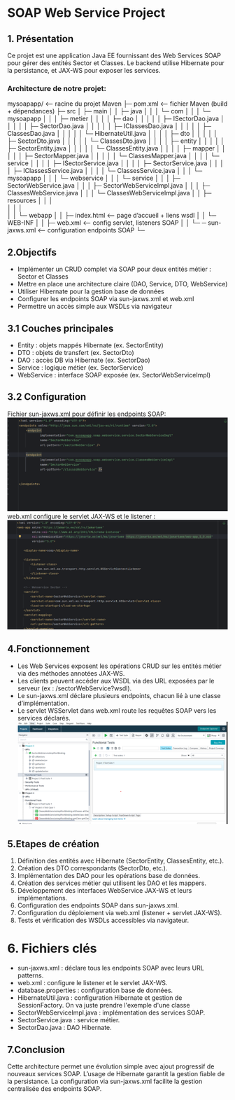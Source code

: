# **SOAP Web Service Project**

## 1. Présentation
Ce projet est une application Java EE fournissant des Web Services SOAP pour gérer des entités Sector et Classes.
Le backend utilise Hibernate pour la persistance, et JAX-WS pour exposer les services.

### Architecture de notre projet:
mysoapapp/                      <-- racine du projet Maven
├─ pom.xml                 <-- fichier Maven (build + dépendances)
├─ src
│  ├─ main
│  │  ├─ java
│  │  │  └─ com
│  │  │     └─ mysoapapp
│  │  │        ├─ metier
│  │  │        │   ├─ dao
│  │  │        │   │   ├─ ISectorDao.java
│  │  │        │   │   ├─ SectorDao.java
│  │  │        │   │   ├─ IClassesDao.java
│  │  │        │   │   ├─ ClassesDao.java
│  │  │        │   │   └─ HibernateUtil.java
│  │  │        │   ├─ dto
│  │  │        │   │   ├─ SectorDto.java
│  │  │        │   │   └─ ClassesDto.java
│  │  │        │   ├─ entity
│  │  │        │   │   ├─ SectorEntity.java
│  │  │        │   │   └─ ClassesEntity.java
│  │  │        │   ├─ mapper
│  │  │        │   │   ├─ SectorMapper.java
│  │  │        │   │   └─ ClassesMapper.java
│  │  │        │   └─ service
│  │  │        │       ├─ ISectorService.java
│  │  │        │       ├─ SectorService.java
│  │  │        │       ├─ IClassesService.java
│  │  │        │       └─ ClassesService.java
│  │  │        └─ mysoapapp
│  │  │            └─ webservice
│  │  │                └─ service
│  │  │                    ├─ SectorWebService.java
│  │  │                    ├─ SectorWebServiceImpl.java
│  │  │                    ├─ ClassesWebService.java
│  │  │                    └─ ClassesWebServiceImpl.java
│  │  ├─ resources
│  │  │  
│  │  │   
│  │  └─ webapp
│  │      ├─ index.html             <-- page d’accueil + liens wsdl
│  │      └─ WEB-INF
│  │          ├─ web.xml             <-- config servlet, listeners SOAP
│  │          └─ ─ sun-jaxws.xml   <-- configuration endpoints SOAP
└─                     


## 2.Objectifs
* Implémenter un CRUD complet via SOAP pour deux entités métier : Sector et Classes
* Mettre en place une architecture claire (DAO, Service, DTO, WebService)
* Utiliser Hibernate pour la gestion base de données
* Configurer les endpoints SOAP via sun-jaxws.xml et web.xml
* Permettre un accès simple aux WSDLs via navigateur

## 3.1 Couches principales
* Entity : objets mappés Hibernate (ex. SectorEntity)
* DTO : objets de transfert (ex. SectorDto)
* DAO : accès DB via Hibernate (ex. SectorDao)
* Service : logique métier (ex. SectorService)
* WebService : interface SOAP exposée (ex. SectorWebServiceImpl)

## 3.2 Configuration
Fichier sun-jaxws.xml pour définir les endpoints SOAP:
![img.png](img.png)
web.xml configure le servlet JAX-WS et le listener :
![img_1.png](img_1.png)

## 4.Fonctionnement
* Les Web Services exposent les opérations CRUD sur les entités métier via des méthodes annotées JAX-WS.
* Les clients peuvent accéder aux WSDL via des URL exposées par le serveur (ex : /sectorWebService?wsdl).
* Le sun-jaxws.xml déclare plusieurs endpoints, chacun lié à une classe d’implémentation.
* Le servlet WSServlet dans web.xml route les requêtes SOAP vers les services déclarés.
![img_2.png](img_2.png)

## 5.Etapes de création
1. Définition des entités avec Hibernate (SectorEntity, ClassesEntity, etc.).
2. Création des DTO correspondants (SectorDto, etc.).
3. Implémentation des DAO pour les opérations base de données.
4. Création des services métier qui utilisent les DAO et les mappers.
5. Développement des interfaces WebService JAX-WS et leurs implémentations.
6. Configuration des endpoints SOAP dans sun-jaxws.xml.
7. Configuration du déploiement via web.xml (listener + servlet JAX-WS).
8. Tests et vérification des WSDLs accessibles via navigateur.

# 6. Fichiers clés
* sun-jaxws.xml : déclare tous les endpoints SOAP avec leurs URL patterns.
* web.xml : configure le listener et le servlet JAX-WS.
* database.properties : configuration base de données.
* HibernateUtil.java : configuration Hibernate et gestion de SessionFactory.
On va juste prendre l'exemple d'une classe
* SectorWebServiceImpl.java : implémentation des services SOAP.
* SectorService.java : service métier.
* SectorDao.java : DAO Hibernate.

## 7.Conclusion
Cette architecture permet une évolution simple avec ajout progressif de nouveaux services SOAP.
L’usage de Hibernate garantit la gestion fiable de la persistance.
La configuration via sun-jaxws.xml facilite la gestion centralisée des endpoints SOAP.

